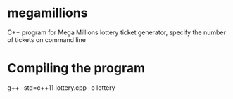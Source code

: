 # megamillions
C++ program for Mega Millions lottery ticket generator, specify the number of tickets on command line

# Compiling the program
g++ -std=c++11 lottery.cpp -o lottery
